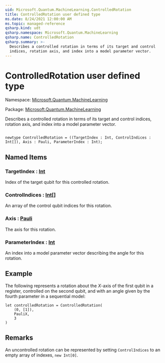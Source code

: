 ```yaml
---
uid: Microsoft.Quantum.MachineLearning.ControlledRotation
title: ControlledRotation user defined type
ms.date: 8/24/2021 12:00:00 AM
ms.topic: managed-reference
qsharp.kind: udt
qsharp.namespace: Microsoft.Quantum.MachineLearning
qsharp.name: ControlledRotation
qsharp.summary: >-
  Describes a controlled rotation in terms of its target and control
  indices, rotation axis, and index into a model parameter vector.
---
```


# ControlledRotation user defined type

Namespace: [Microsoft.Quantum.MachineLearning](xref:Microsoft.Quantum.MachineLearning)

Package: [Microsoft.Quantum.MachineLearning](https://nuget.org/packages/Microsoft.Quantum.MachineLearning)


Describes a controlled rotation in terms of its target and controlindices, rotation axis, and index into a model parameter vector.

```qsharp

newtype ControlledRotation = ((TargetIndex : Int, ControlIndices : Int[]), Axis : Pauli, ParameterIndex : Int);
```



## Named Items

### TargetIndex : [Int](xref:microsoft.quantum.qsharp.valueliterals#int-literals)

Index of the target qubit for this controlled rotation.
### ControlIndices : [Int](xref:microsoft.quantum.qsharp.valueliterals#int-literals)[]

An array of the control qubit indices for this rotation.
### Axis : [Pauli](xref:microsoft.quantum.qsharp.valueliterals#pauli-literals)

The axis for this rotation.
### ParameterIndex : [Int](xref:microsoft.quantum.qsharp.valueliterals#int-literals)

An index into a model parameter vector describing the anglefor this rotation.

## Example

The following represents a rotation about the $X$-axis of the firstqubit in a register, controlled on the second qubit, and with anangle given by the fourth parameter in a sequential model:```qsharplet controlledRotation = ControlledRotation(    (0, [1]),    PauliX,    3)```

## Remarks

An uncontrolled rotation can be represented by setting `ControlIndices`to an empty array of indexes, `new Int[0]`.